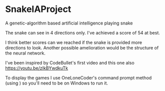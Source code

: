 # SnakeIAProject
A genetic-algorithm based artificial intelligence playing snake

The snake can see in 4 directions only.
I've achieved a score of 54 at best.

I think better scores can we reached if the snake is provided more directions to look. Another possible amelioration would be the structure of the neural network. 

I've been inspired by CodeBullet's first video and this one also https://youtu.be/zIkBYwdkuTk

To display the games I use OneLoneCoder's command prompt method (using <windows>) so you'll need to be on Windows to run it.
